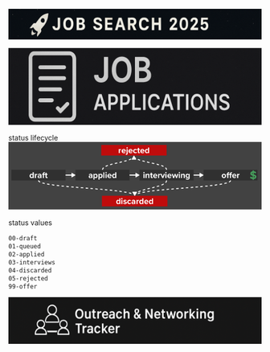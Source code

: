 ![](../../../-assets/index-2025-08-17.png)








![300](../../../-assets/index-2025-08-17%201.png)

status lifecycle
![650](../../../-assets/index-2025-08-17%202.png)

status values
```
00-draft
01-queued
02-applied
03-interviews
04-discarded
05-rejected
99-offer
```


![](../../../-assets/index-2025-08-17%203.png)
